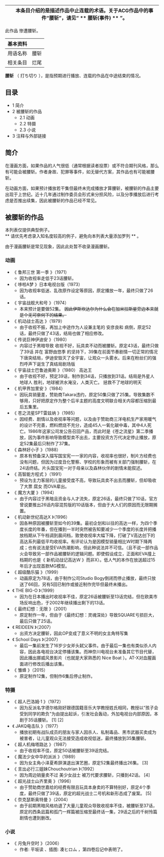 |  |  本条目介绍的是描述作品中止连载的术语。关于ACG作品中的事件“腰斩”，请见“ ** 腰斩(事件)  ** ”。   
---|---  
  
此作品  惨遭腰斩。

|  **基本资料**  ||
|---|---|
|用语名称  |  腰斩   |
|相关条目  |  烂尾   |
  
**腰斩** （  打ち切り  ），是指预期进行播放、连载的作品在中途结束的情况。

##  目录

  * 1  简介 
  * 2  被腰斩的作品 
    * 2.1  动画 
    * 2.2  特摄 
    * 2.3  小说 
  * 3  注释与外部链接 

##  简介

在漫画方面，如果作品的人气很低（通常根据读者投票）或不符合期刊风格，那么有可能会被腰斩。作者身故、犯罪等事件，如无替代方案，其作品也有可能被腰斩。

在动画方面，如果预计播放若干集但最终未完成播放才算腰斩，被腰斩的作品主要出现于上世纪。近十几年通过制作委员会形式来分担风险，以及分季播放后进行考虑是否推出续集，因此被腰斩的作品已经不常见。

##  被腰斩的作品

本列表仅提供典型例子。  
** 请优先考虑录入知名度较高的例子，避免向本列表大量添加罗列  ** 。

由于漫画腰斩是常见现象，因此此处暂不收录漫画腰斩。

###  动画

  * 《  鲁邦三世 第一季  》（1971） 
    * 因为收视率走低于23话腰斩。 
  * 《  哆啦A梦  》日本电视台版（1973） 
    * 因为收视率低迷、乱改原作设定等原因，原定播放一年，最终只做了26话。 
  * 《  宇宙战舰大和号  》（1974） 
    * 本来预计是要做52集。 ~~因此伊斯坎达尔为什么会在加米拉斯星旁边本来就是个无可奈何下的结果。~~
  * 《  机动战士高达  》（1979） 
    * 由于收视不振，再加上中途作为人设兼主笔的  安彦良和  病倒，原定52话，最终只做了43话，结局也做了相应修改。 
  * 《  传说巨神伊迪安  》（1980） 
    * 内容过于黑暗导致  收视不好，玩具卖不动而被腰斩。原定43话，最终只做了39话  并在  富野由悠季  的坚持下，39集在前面节奏剧情一切正常的情况下唐突结局，伊迪安毁灭了全宇宙，让观众一头雾水。后来在粉丝们的强烈呼声下诞生了真结局剧场版 
  * 《  宇宙战士巴鲁迪奥斯  》（1980）  高达王 
    * 由于收视不好，预定39话，制作到34话，只播放到31话。结局是外星人  地球人  胜利，地球被洪水淹没，人类灭亡。  拯救不了地球的明天 
  * 《  机甲界加里安  》（1984） 
    * 因玩具销量差，赞助商Takara违约，原定50集只做了25集。导致集数不够用，只好把原定作为整个后半主题的高度文明联合相关内容都压缩到最后五集里。 
  * 《  苍之流星SPT雷兹纳  》（1985） 
    * 因经费、剧情以及收视率等问题，以及由于赞助商三洋电机生产家用暖气的设计不完善，燃料燃烧不充分，造成45人一氧化碳中毒，其中4人死亡。1986年这家公司发公告召回产品，而此时是《苍之流星》第二季播放，因为事件影响导致模型卖不出去，主要投资方万代决定停止播放，原定52集最后只制作了37集。 
  * 《  森林好小子  》（1988） 
    * 原本有预备深入描写国宝宪一一家的内容，收视率也很好，制片方经费也没有问题，但因为过度丑化警察、学校的形象而被有关部门强制腰斩，在24话终结。片头国宝宪一对于母亲以及森林伙伴的剧情未能叙述。 
  * 《  高智能方程式  》（1991） 
    * 预设为主力客层的儿童接受度不高，导致玩具卖不出去而腰斩，但却吸收了大票  腐女  而OVA辈出。 
  * 《  魔方大厦  》（1994） 
    * 由于内容过于黑暗且资金与人才流失，原定26话，最终只做了10话，官方曾说要推出26话内容混剪版的10话版本，但由于大人们的原因而无限期搁置。 
  * 《  机动新世纪高达X  》（1996） 
    * 因各种原因被腰斩至如今的39集。最初企划和以往的高达一样，为四个季度长度的年番，但在播到一半时突然被告知要减少一个季度的长度并把播放档期从下午档调到晨间档，致使收视率大幅下降，打破了V高达创下的高达系列最低平均收视率。有评论认为是因模型销量相比W时期下降两成；也有说法是受EVA热潮影响，但此种说法并不可信。（且不说一部作品火会导致另一部作品被腰斩的逻辑问题。即使假设成立，正面和EVA撞上档期的也是《  新机动战记高达W  》而非X）。低人气的本作在放送超过15年后才出现首款MG模型。 
  * 《  超级酷乐猫  》（1999） 
    * 动画原定为78话，由于制作公司Studio Bogy倒闭而停止播放，最终只放送了66回，另有5回已制作或接近制作完毕但最终未播出。 
  * 《  THE BIG-O  》（1999） 
    * 因为在日本播出时收视率不佳，原定26话被腰斩至13话完结，但在欧美市场反响出色，于2002年继续播出剩下的13话。 
  * 《  最终幻想：无限  》（2001） 
    * 原定制作一年，但由于《最终幻想：灵魂深处》导致SQUARE亏损巨大，最后只做了25话。 
  * 《  REIDEEN  》（2007） 
    * 出资方决定腰斩，因此OP变成了意义不明的女主角特写集 
  * 《  School Days  》（2007） 
    * 最后一集前发生了16岁少女斧头弑父事件。由于最后一集也有类似杀人内容，因此各电视台决定停播该集。而神奈川电视台未准备其它节目代替，因此播出挪威风景影片（也就是大家熟悉的  Nice Boat  ）。AT-X对血腥画面进行修改后播出该集。 
  * 《  雏蜂  》（2015） 
    * 原定制作12集，但制作6集后停止制作。 

###  特摄

  * 《  超人巴洛姆·1  》（1972） 
    * 因为反派名字德尔格刚好跟德国籍音乐大学教授姓氏相同，教授以“孩子会受到同学的欺负”为由提出起诉，引发社会轰动，外加电视台内部原因，本剧于35话腰斩。  [1]  [2] 
  * 《  JAKQ电击队  》（1977） 
    * 播放初期有战队成员的朋友与家人因杀人、私制毒品、黑市武器买卖成为被害者，让儿童观众无法接受造成收视低迷，最终播放到35集腰斩。 
  * 《  超人机梅塔路达  》（1987） 
    * 由于收视率不佳，原定50话被腰斩至39话完结。 
  * 《  魔法少女中华的派派  》（1989） 
    * 因为女主角小泽夏希辞演退出演艺圈，原定52集最终播出26集。  [3] 
  * 《  言出必行三姐妹Chouchoutrian  》（1992） 
    * 因为周边销量卖不过  美少女战士  被万代要求腰斩，只播到42话。  [4] 
  * 《  超光战士山齐里奥  》（1996） 
    * 由于赞助商世嘉给的经费有限且玩具本身卖的不算特别好，原定4个季度，最终只做了39话，原定的超光战士二号机和新形态成了废案。  [5] 
  * 《  奈克瑟斯奥特曼  》（2004） 
    * 由于前期黑暗风格劝退了大量儿童观众导致收视率不佳，被腰斩至37话，原定的西条凪篇和孤门一辉篇被压缩至最终话一集，29话之后的千树怜篇剧情也遭到删改。 

###  小说

  * 《  月兔升空时  》（2006） 
    * 作者:  平坂读  、插图:  凑ヒロム  ，第四卷后记中表明了。 